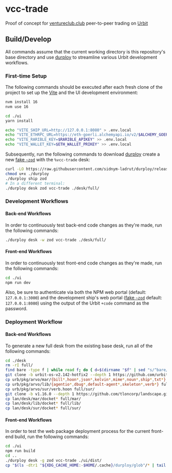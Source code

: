 # vcc-trade #

Proof of concept for [ventureclub.club] peer-to-peer trading on [Urbit]

## Build/Develop ##

All commands assume that the current working directory is this repository's
base directory and use [durploy] to streamline various Urbit development
workflows.

### First-time Setup ###

The following commands should be executed after each fresh clone of the project
to set up the [Vite] and the UI development environment:

```bash
nvm install 16
nvm use 16

cd ./ui
yarn install

echo "VITE_SHIP_URL=http://127.0.0.1:8080" > .env.local
echo "VITE_ETHRPC_URL=https://eth-goerli.alchemyapi.io/v2/$ALCHEMY_GOERLI_APIKEY" >> .env.local
echo "VITE_RARIBLE_KEY=$RARIBLE_APIKEY" >> .env.local
echo "VITE_WALLET_KEY=$ETH_WALLET_PRIKEY" >> .env.local
```

Subsequently, run the following commands to download [durploy] create a new
[fake `~zod`][fakezod] with the `%vcc-trade` desk:

```bash
curl -LO https://raw.githubusercontent.com/sidnym-ladrut/durploy/release/durploy
chmod u+x ./durploy
./durploy ship zod
# In a different terminal:
./durploy desk zod vcc-trade ./desk/full/
```

### Development Workflows ###

#### Back-end Workflows ####

In order to continuously test back-end code changes as they're made, run the
following commands:

```bash
./durploy desk -w zod vcc-trade ./desk/full/
```

#### Front-end Workflows ####

In order to continuously test front-end code changes as they're made, run the
following commands:

```bash
cd ./ui
npm run dev
```

Also, be sure to authenticate via both the NPM web portal (default:
`127.0.0.1:3000`) and the development ship's web portal ([fake `~zod`][fakezod]
default: `127.0.0.1:8080`) using the output of the Urbit `+code` command as
the password.

### Deployment Workflow ###

#### Back-end Workflows ####

To generate a new full desk from the existing base desk, run all
of the following commands:

```bash
cd ./desk
rm -rI full/
find bare -type f | while read f; do { d=$(dirname "$f" | sed "s/^bare/full/"); mkdir -p "$d"; ln -sr -t "$d" "$f"; }; done
git clone -b urbit-os-v2.142-hotfix2 --depth 1 https://github.com/urbit/urbit.git urb
cp urb/pkg/arvo/mar/{bill*,hoon*,json*,kelvin*,mime*,noun*,ship*,txt*} full/mar/
cp urb/pkg/arvo/lib/{agentio*,dbug*,default-agent*,skeleton*,verb*} full/lib/
cp urb/pkg/arvo/sur/verb.hoon full/sur/
git clone -b v1.16.0 --depth 1 https://github.com/tloncorp/landscape.git lan
cp lan/desk/mar/docket* full/mar/
cp lan/desk/lib/docket* full/lib/
cp lan/desk/sur/docket* full/sur/
```

#### Front-end Workflows ####

In order to test the web package deployment process for the current
front-end build, run the following commands:

```bash
cd ./ui
npm run build
cd ..
./durploy desk -g zod vcc-trade ./ui/dist/
cp "$(ls -dtr1 "${XDG_CACHE_HOME:-$HOME/.cache}/durploy/glob"/* | tail -1)" ./meta/glob
```


[urbit]: https://urbit.org
[ventureclub.club]: https://venture.club
[durploy]: https://github.com/sidnym-ladrut/durploy

[fakezod]: https://developers.urbit.org/guides/core/environment#development-ships
[react]: https://reactjs.org/
[tailwind css]: https://tailwindcss.com/
[vite]: https://vitejs.dev/
